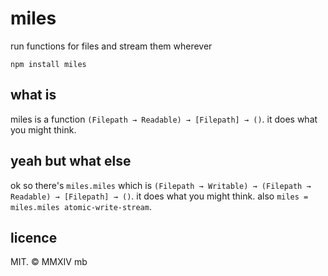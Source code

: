 # miles

run functions for files and stream them wherever

`npm install miles`

## what is

miles is a function `(Filepath → Readable) → [Filepath] → ()`. it does what you might think.

## yeah but what else

ok so there's `miles.miles` which is `(Filepath → Writable) → (Filepath → Readable) → [Filepath] → ()`. it does what you might think. also `miles = miles.miles atomic-write-stream`.

## licence

MIT. &copy; MMXIV mb
